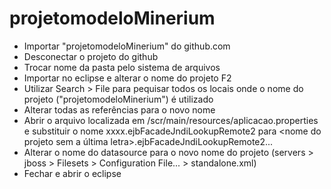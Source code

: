 # projetomodeloMinerium
* Importar "projetomodeloMinerium" do github.com
* Desconectar o projeto do github
* Trocar nome da pasta pelo sistema de arquivos
* Importar no eclipse e alterar o nome do projeto F2
* Utilizar Search > File para pequisar todos os locais onde o nome do projeto ("projetomodeloMinerium") é utilizado
* Alterar todas as referências para o novo nome
* Abrir o arquivo localizada em /scr/main/resources/aplicacao.properties e substituir o nome xxxx.ejbFacadeJndiLookupRemote2 para <nome do projeto sem a última letra>.ejbFacadeJndiLookupRemote2...
* Alterar o nome do datasource para o novo nome do projeto (servers > jboss > Filesets > Configuration File... > standalone.xml)
* Fechar e abrir o eclipse
